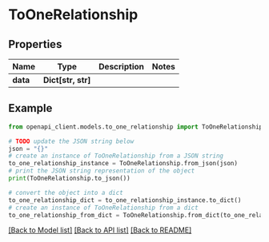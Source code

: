 # ToOneRelationship


## Properties

Name | Type | Description | Notes
------------ | ------------- | ------------- | -------------
**data** | **Dict[str, str]** |  | 

## Example

```python
from openapi_client.models.to_one_relationship import ToOneRelationship

# TODO update the JSON string below
json = "{}"
# create an instance of ToOneRelationship from a JSON string
to_one_relationship_instance = ToOneRelationship.from_json(json)
# print the JSON string representation of the object
print(ToOneRelationship.to_json())

# convert the object into a dict
to_one_relationship_dict = to_one_relationship_instance.to_dict()
# create an instance of ToOneRelationship from a dict
to_one_relationship_from_dict = ToOneRelationship.from_dict(to_one_relationship_dict)
```
[[Back to Model list]](../README.md#documentation-for-models) [[Back to API list]](../README.md#documentation-for-api-endpoints) [[Back to README]](../README.md)


